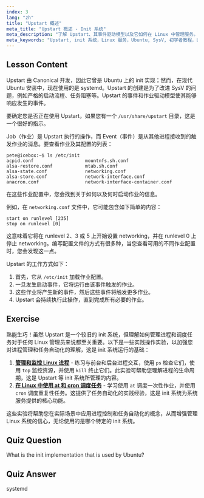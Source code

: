 ```yaml
---
index: 3
lang: "zh"
title: "Upstart 概述"
meta_title: "Upstart 概述 - Init 系统"
meta_description: "了解 Upstart、其事件驱动模型以及它如何在 Linux 中管理服务。理解 Upstart 作业配置及其作为 init 系统的作用。"
meta_keywords: "Upstart, init 系统，Linux 服务，Ubuntu, SysV, 初学者教程，Linux 指南"
---
```


## Lesson Content

Upstart 由 Canonical 开发，因此它曾是 Ubuntu 上的 init 实现；然而，在现代 Ubuntu 安装中，现在使用的是 systemd。Upstart 的创建是为了改进 SysV 的问题，例如严格的启动流程、任务阻塞等。Upstart 的事件和作业驱动模型使其能够响应发生的事件。

要确定您是否正在使用 Upstart，如果您有一个 `/usr/share/upstart` 目录，这是一个很好的指示。

Job（作业）是 Upstart 执行的操作，而 Event（事件）是从其他进程接收到的触发作业的消息。要查看作业及其配置的列表：

```plaintext
pete@icebox:~$ ls /etc/init
acpid.conf                   mountnfs.sh.conf
alsa-restore.conf            mtab.sh.conf
alsa-state.conf              networking.conf
alsa-store.conf              network-interface.conf
anacron.conf                 network-interface-container.conf
```

在这些作业配置中，您会找到关于如何以及何时启动作业的信息。

例如，在 `networking.conf` 文件中，它可能包含如下简单的内容：

```plaintext
start on runlevel [235]
stop on runlevel [0]
```

这意味着它将在 runlevel 2、3 或 5 上开始设置 networking，并在 runlevel 0 上停止 networking。编写配置文件的方式有很多种，当您查看可用的不同作业配置时，您会发现这一点。

Upstart 的工作方式如下：

1. 首先，它从 `/etc/init` 加载作业配置。
2. 一旦发生启动事件，它将运行由该事件触发的作业。
3. 这些作业将产生新的事件，然后这些事件将触发更多作业。
4. Upstart 会持续执行此操作，直到完成所有必要的作业。

## Exercise

熟能生巧！虽然 Upstart 是一个较旧的 init 系统，但理解如何管理进程和调度任务对于任何 Linux 管理员来说都至关重要。以下是一些实践操作实验，以加强您对进程管理和任务自动化的理解，这是 init 系统运行的基础：

1. **[管理和监控 Linux 进程](https://labex.io/zh/labs/comptia-manage-and-monitor-linux-processes-590864)** - 练习与前台和后台进程交互，使用 `ps` 检查它们，使用 `top` 监控资源，并使用 `kill` 终止它们。此实验可帮助您理解进程的生命周期，这是 Upstart 等 init 系统所管理的内容。
2. **[在 Linux 中使用 at 和 cron 调度任务](https://labex.io/zh/labs/comptia-schedule-tasks-with-at-and-cron-in-linux-590870)** - 学习使用 `at` 调度一次性作业，并使用 `cron` 调度重复性任务。这提供了任务自动化的实践经验，这是 init 系统为系统服务提供的核心功能。

这些实验将帮助您在实际场景中应用进程控制和任务自动化的概念，从而增强管理 Linux 系统的信心，无论使用的是哪个特定的 init 系统。

## Quiz Question

What is the init implementation that is used by Ubuntu?

## Quiz Answer

systemd
